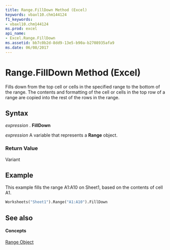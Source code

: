 ```yaml
---
title: Range.FillDown Method (Excel)
keywords: vbaxl10.chm144124
f1_keywords:
- vbaxl10.chm144124
ms.prod: excel
api_name:
- Excel.Range.FillDown
ms.assetid: bb7c0b2d-8dd9-13e5-b90a-b2708935afa9
ms.date: 06/08/2017
---
```



# Range.FillDown Method (Excel)

Fills down from the top cell or cells in the specified range to the bottom of the range. The contents and formatting of the cell or cells in the top row of a range are copied into the rest of the rows in the range.


## Syntax

 _expression_ . **FillDown**

 _expression_ A variable that represents a **Range** object.


### Return Value

Variant


## Example

This example fills the range A1:A10 on Sheet1, based on the contents of cell A1.


```vb
Worksheets("Sheet1").Range("A1:A10").FillDown
```


## See also


#### Concepts


[Range Object](Excel.Range(objec).md)

